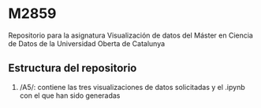 # M2859

Repositorio para la asignatura Visualización de datos del Máster en Ciencia de Datos de la Universidad Oberta de Catalunya

## Estructura del repositorio

1. /A5/: contiene las tres visualizaciones de datos solicitadas y el .ipynb con el que han sido generadas

